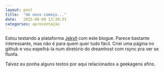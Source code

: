```yaml
---
layout: post
title:  "Um novo começo..."
date:   2015-08-09 13:39:33
categories: apresentação
---
```

Estou testando a plataforma [Jekyll](http://jekyllrb.com/) com este blogue. Parece bastante interessante, mas não é para quem quer tudo fácil. Criei uma página no github e vou espelhá-la num diretório do dreamhost com rsync pra ver se flunfa.

Talvez eu ponha alguns textos por aqui relacionados a geekagens afins.